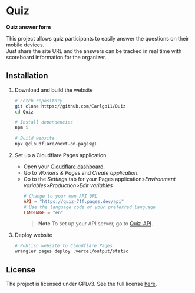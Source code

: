 # Quiz

**Quiz answer form**

This project allows quiz participants to easily answer the questions on their mobile devices.  
Just share the site URL and the answers can be tracked in real time with scoreboard information for the organizer.

## Installation

1. Download and build the website
    ```bash
    # Fetch repository
    git clone https://github.com/Carlgo11/Quiz
    cd Quiz

    # Install dependencies
    npm i

    # Build website
    npx @cloudflare/next-on-pages@1
    ```

2. Set up a Cloudflare Pages application
    * Open your [Cloudflare dashboard](https://dash.cloudflare.com).
    * Go to _Workers & Pages_ and _Create application_.
    * Go to the _Settings_ tab for your Pages application>_Environment variables_>_Production_>_Edit variables_
      ```TOML
      # Change to your own API URL
      API = "https://quiz-7ff.pages.dev/api"
      # Use the language code of your preferred language
      LANGUAGE = "en"
      ```
      > **Note**
      > To set up your API server, go to [Quiz-API](https://github.com/Carlgo11/Quiz-API).
3. Deploy website
    ```BASH
    # Publish website to Cloudflare Pages
    wrangler pages deploy .vercel/output/static
    ```

## License

The project is licensed under GPLv3. See the full license [here](LICENSE).
